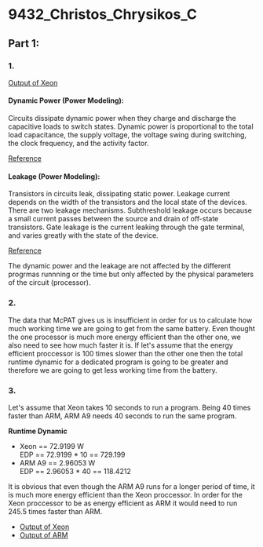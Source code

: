 # 9432_Christos_Chrysikos_C


## Part 1:

### 1.
[Output of Xeon](https://github.com/christos99/9432_Christos_Chrysikos_C/blob/main/Output%20Files/Xeon.txt)

#### Dynamic Power (Power Modeling):  
Circuits dissipate dynamic power when they charge and discharge the capacitive loads to switch states. Dynamic power is proportional to the total load capacitance, the supply voltage, the voltage swing during switching, the clock frequency, and the activity factor.

[Reference](https://www.hpl.hp.com/research/mcpat/McPATAlpha_TechRep.pdf)

#### Leakage (Power Modeling):

Transistors in circuits leak, dissipating static power. Leakage current depends on the width of the transistors and the local state of the devices. There are two leakage mechanisms. Subthreshold leakage occurs because a small current passes between the source and drain of off-state transistors. Gate leakage is the current leaking through the gate terminal, and varies greatly with the state of the device.

[Reference](https://www.hpl.hp.com/research/mcpat/McPATAlpha_TechRep.pdf)

The dynamic power and the leakage are not affected by the different progrmas runnning or the time but only affected by the physical parameters of the circuit (processor).

### 2.

The data that McPAT gives us is insufficient in order for us to calculate how much working time we are going to get from the same battery. Even thought the one processor is much more energy efficient than the other one, we also need to see how much faster it is. If let's assume that the energy efficient proccessor is 100 times slower than the other one then the total runtime dynamic for a dedicated program is going to be greater and therefore we are going to get less working time from the battery. 


### 3.  
Let's assume that Xeon takes 10 seconds to run a program. Being 40 times faster than ARM, ARM A9 needs 40 seconds to run the same program.

**Runtime Dynamic** 

  * Xeon == 72.9199 W  
    EDP == 72.9199 * 10 == 729.199
  * ARM A9  == 2.96053 W  
    EDP == 2.96053 * 40 == 118.4212
    
 It is obvious that even though the ARM A9 runs for a longer period of time, it is much more energy efficient than the Xeon proccessor. In order for the Xeon proccessor to be as energy efficient as ARM it would need to run 245.5 times faster than ARM.
  
     
* [Output of Xeon](https://github.com/christos99/9432_Christos_Chrysikos_C/blob/main/Output%20Files/Xeon.txt)  
* [Output of ARM](https://github.com/christos99/9432_Christos_Chrysikos_C/blob/main/Output%20Files/ARM.txt)


